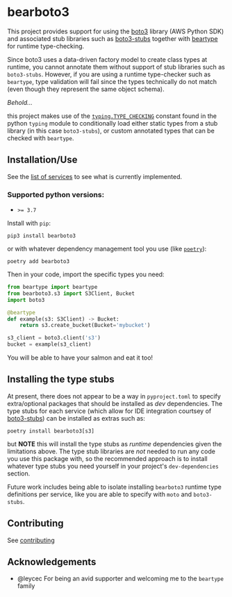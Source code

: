 # bearboto3

This project provides support for using the [boto3](https://github.com/boto/boto3/) library (AWS Python SDK) and associated stub libraries such as [boto3-stubs](https://pypi.org/project/boto3-stubs/) together with [beartype](https://github.com/beartype/beartype/) for runtime type-checking.

Since boto3 uses a data-driven factory model to create class types at runtime, you cannot annotate them without support of stub libraries such as `boto3-stubs`. However, if you are using a runtime type-checker such as `beartype`, type validation will fail since the types technically do not match (even though they represent the same object schema).

_Behold..._

this project makes use of the [`typing.TYPE_CHECKING`](https://docs.python.org/3/library/typing.html#typing.TYPE_CHECKING) constant found in the python `typing` module to conditionally load either static types from a stub library (in this case `boto3-stubs`), or custom annotated types that can be checked with `beartype`.

## Installation/Use

See the [list of services](services.md) to see what is currently implemented.

### Supported python versions:
- `>= 3.7`

Install with `pip`:

`pip3 install bearboto3`

or with whatever dependency management tool you use (like [`poetry`](https://python-poetry.org/)):

`poetry add bearboto3`

Then in your code, import the specific types you need:

```python
from beartype import beartype
from bearboto3.s3 import S3Client, Bucket
import boto3

@beartype
def example(s3: S3Client) -> Bucket:
    return s3.create_bucket(Bucket='mybucket')

s3_client = boto3.client('s3')
bucket = example(s3_client)
```

You will be able to have your salmon and eat it too!

## Installing the type stubs
At present, there does not appear to be a way in `pyproject.toml` to specify extra/optional packages that should be installed as _dev_ dependencies. The type stubs for each service (which allow for IDE integration courtsey of [boto3-stubs](https://pypi.org/project/boto3-stubs/)) can be installed as extras such as:

`poetry install bearboto3[s3]`

but **NOTE** this will install the type stubs as _runtime_ dependencies given the limitations above. The type stub libraries are _not_ needed to run any code you use this package with, so the recommended approach is to install whatever type stubs you need yourself in your project's `dev-dependencies` section.

Future work includes being able to isolate installing `bearboto3` runtime type definitions per service, like you are able to specify with `moto` and `boto3-stubs`.

## Contributing

See [contributing](contributing.md)

## Acknowledgements

* @leycec For being an avid supporter and welcoming me to the `beartype` family
